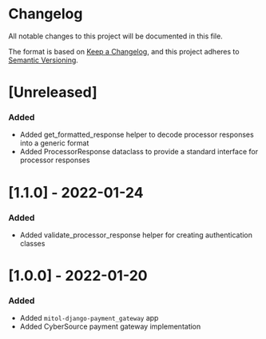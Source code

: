# Changelog
All notable changes to this project will be documented in this file.

The format is based on [Keep a Changelog](https://keepachangelog.com/en/1.0.0/),
and this project adheres to [Semantic Versioning](https://semver.org/spec/v2.0.0.html).

# [Unreleased]

### Added
- Added get_formatted_response helper to decode processor responses into a generic format
- Added ProcessorResponse dataclass to provide a standard interface for processor responses

# [1.1.0] - 2022-01-24

### Added
- Added validate_processor_response helper for creating authentication classes

# [1.0.0] - 2022-01-20

### Added
- Added `mitol-django-payment_gateway` app
- Added CyberSource payment gateway implementation